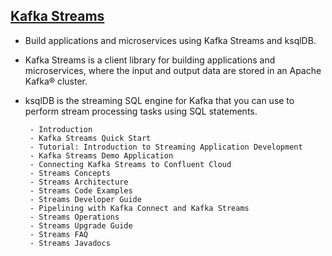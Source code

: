 ## [Kafka Streams](https://docs.confluent.io/current/streams/index.html)

- Build applications and microservices using Kafka Streams and ksqlDB. 
- Kafka Streams is a client library for building applications and microservices, 
  where the input and output data are stored in an Apache Kafka® cluster. 
- ksqlDB is the streaming SQL engine for Kafka that you can use to perform stream processing tasks using SQL statements.


       - Introduction
       - Kafka Streams Quick Start
       - Tutorial: Introduction to Streaming Application Development
       - Kafka Streams Demo Application
       - Connecting Kafka Streams to Confluent Cloud
       - Streams Concepts
       - Streams Architecture
       - Streams Code Examples
       - Streams Developer Guide
       - Pipelining with Kafka Connect and Kafka Streams
       - Streams Operations
       - Streams Upgrade Guide
       - Streams FAQ
       - Streams Javadocs

